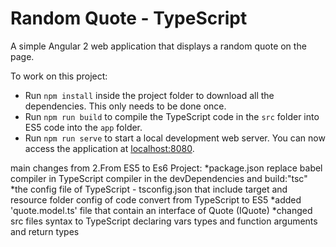 # Random Quote - TypeScript

A simple Angular 2 web application that displays a random quote on the page.

To work on this project:

* Run `npm install` inside the project folder to download all the dependencies. This only needs to be done once.
* Run `npm run build` to compile the TypeScript code in the `src` folder into ES5 code into the `app` folder.
* Run `npm run serve` to start a local development web server. You can now access the application at [localhost:8080](http://localhost:8080/).

main changes from 2.From ES5 to Es6 Project:
*package.json replace babel compiler in TypeScript compiler in the devDependencies and build:"tsc"
*the config file of TypeScript - tsconfig.json that include target and resource folder config of code convert from TypeScript to ES5
*added 'quote.model.ts' file that contain an interface of Quote (IQuote)
*changed src files syntax to TypeScript declaring vars types and function arguments and return types